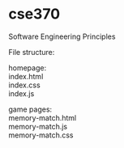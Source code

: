 # cse370
Software Engineering Principles

File structure:  

homepage:  
index.html  
index.css  
index.js  


game pages:  
memory-match.html  
memory-match.js  
memory-match.css  
